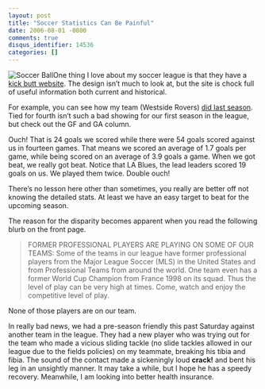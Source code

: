 ```yaml
---
layout: post
title: "Soccer Statistics Can Be Painful"
date: 2006-08-01 -0800
comments: true
disqus_identifier: 14536
categories: []
---
```

![Soccer Ball](http://haacked.com/images/SoccerBallBW.jpg)One thing I
love about my soccer league is that they have a [kick butt
website](http://eteamz.com/olympicsl/ "Olympic Soccer League"). The
design isn’t much to look at, but the site is chock full of useful
information both current and historical.

For example, you can see how my team (Westside Rovers) [did last
season](http://eteamz.active.com/olympicsl/standings/index.cfm?season=300166&cat=618861&division=2538958&show=schedule&tteam=3568182&xdiv=1&subsite=3568182&league=2538279 "Standings").
Tied for fourth isn’t such a bad showing for our first season in the
league, but check out the GF and GA column.

Ouch! That is 24 goals we scored while there were 54 goals scored
against us in fourteen games. That means we scored an average of 1.7
goals per game, while being scored on an average of 3.9 goals a game.
When we got beat, we really got beat. Notice that LA Blues, the lead
leaders scored 19 goals on us. We played them twice. Double ouch!

There’s no lesson here other than sometimes, you really are better off
not knowing the detailed stats. At least we have an easy target to beat
for the upcoming season.

The reason for the disparity becomes apparent when you read the
following blurb on the front page.

> FORMER PROFESSIONAL PLAYERS ARE PLAYING ON SOME OF OUR TEAMS: Some of
> the teams in our league have former professional players from the
> Major League Soccer (MLS) in the United States and from Professional
> Teams from around the world. One team even has a former World Cup
> Champion from France 1998 on its squad. Thus the level of play can be
> very high at times. Come, watch and enjoy the competitive level of
> play.

None of those players are on our team.

In really bad news, we had a pre-season friendly this past Saturday
against another team in the league. They had a new player who was trying
out for the team who made a vicious sliding tackle (no slide tackles
allowed in our league due to the fields policies) on my teammate,
breaking his tibia and fibia. The sound of the contact made a
sickeningly loud **crack!** and bent his leg in an unsightly manner. It
may take a while, but I hope he has a speedy recovery. Meanwhile, I am
looking into better health insurance.

